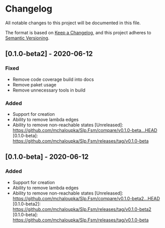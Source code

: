 # Changelog

All notable changes to this project will be documented in this file.

The format is based on [Keep a Changelog](https://keepachangelog.com/en/1.0.0/),
and this project adheres to [Semantic Versioning](https://semver.org/spec/v2.0.0.html).

## [0.1.0-beta2] - 2020-06-12

### Fixed
- Remove code coverage build into docs
- Remove paket usage
- Remove unnecessary tools in build

### Added
- Support for creation
- Ability to remove lambda edges
- Ability to remove non-reachable states
[Unreleased]: https://github.com/mchaloupka/Slp.Fsm/compare/v0.1.0-beta...HEAD
[0.1.0-beta]: https://github.com/mchaloupka/Slp.Fsm/releases/tag/v0.1.0-beta

## [0.1.0-beta] - 2020-06-12

### Added
- Support for creation
- Ability to remove lambda edges
- Ability to remove non-reachable states
[Unreleased]: https://github.com/mchaloupka/Slp.Fsm/compare/v0.1.0-beta2...HEAD
[0.1.0-beta2]: https://github.com/mchaloupka/Slp.Fsm/releases/tag/v0.1.0-beta2
[0.1.0-beta]: https://github.com/mchaloupka/Slp.Fsm/releases/tag/v0.1.0-beta
